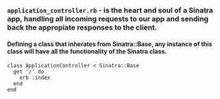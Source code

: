 ### `application_controller.rb` - is the heart and soul of a Sinatra app, handling all incoming requests to our app and sending back the appropiate responses to the client.

#### Defining a class that inherates from Sinatra::Base, any instance of this class will have all the functionality of the Sinatra class.
```
class ApplicationController < Sinatra::Base
  get '/' do
    erb :index
  end
end
```
#### 
